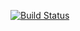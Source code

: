 [![Build Status](https://www.travis-ci.org/d2-projects/d2-admin-doc.svg?branch=master)](https://www.travis-ci.org/d2-projects/d2-admin-doc)